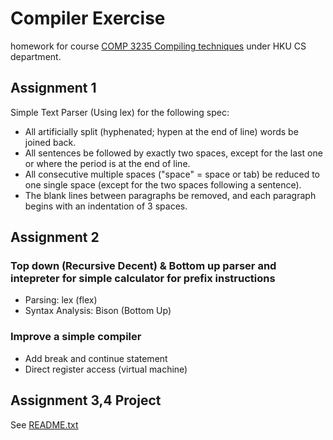 # Compiler Exercise
homework for course [COMP 3235 Compiling techniques](http://www.cs.hku.hk/programme/course_info.jsp?infile=2016/comp3235.html) under HKU CS department.

## Assignment 1
Simple Text Parser (Using lex) for the following spec:
* All artificially split (hyphenated; hypen at the end of line) words be joined back.
* All sentences be followed by exactly two spaces, except for the last one or where the period is at the end of line.
* All consecutive multiple spaces ("space" = space or tab) be reduced to one single space (except for the two spaces following a sentence).
* The blank lines between paragraphs be removed, and each paragraph begins with an indentation of 3 spaces.


## Assignment 2
### Top down (Recursive Decent) & Bottom up parser and intepreter for simple calculator for prefix instructions
* Parsing: lex (flex)
* Syntax Analysis: Bison (Bottom Up)

### Improve a simple compiler
* Add break and continue statement
* Direct register access (virtual machine)

## Assignment 3,4 Project
See [README.txt]()
